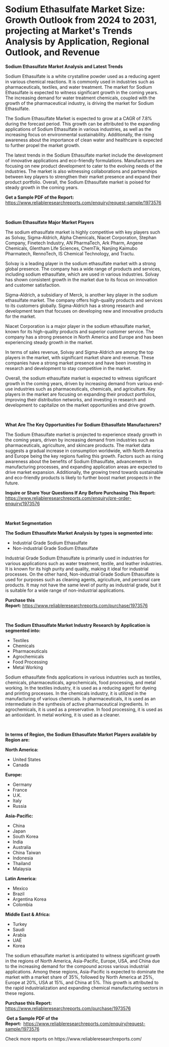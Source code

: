 <p><h1>Sodium Ethasulfate Market Size: Growth Outlook from 2024 to 2031, projecting at Market's Trends Analysis by Application, Regional Outlook, and Revenue</h1></p><p><strong>Sodium Ethasulfate Market Analysis and Latest Trends</strong></p>
<p><p>Sodium Ethasulfate is a white crystalline powder used as a reducing agent in various chemical reactions. It is commonly used in industries such as pharmaceuticals, textiles, and water treatment. The market for Sodium Ethasulfate is expected to witness significant growth in the coming years. The increasing demand for water treatment chemicals, coupled with the growth of the pharmaceutical industry, is driving the market for Sodium Ethasulfate.</p><p>The Sodium Ethasulfate Market is expected to grow at a CAGR of 7.8% during the forecast period. This growth can be attributed to the expanding applications of Sodium Ethasulfate in various industries, as well as the increasing focus on environmental sustainability. Additionally, the rising awareness about the importance of clean water and healthcare is expected to further propel the market growth.</p><p>The latest trends in the Sodium Ethasulfate market include the development of innovative applications and eco-friendly formulations. Manufacturers are focusing on new product development to cater to the evolving needs of the industries. The market is also witnessing collaborations and partnerships between key players to strengthen their market presence and expand their product portfolio. Overall, the Sodium Ethasulfate market is poised for steady growth in the coming years.</p></p>
<p><strong>Get a Sample PDF of the Report:&nbsp;</strong> <a href="https://www.reliableresearchreports.com/enquiry/request-sample/1973576">https://www.reliableresearchreports.com/enquiry/request-sample/1973576</a></p>
<p>&nbsp;</p>
<p><strong>Sodium Ethasulfate Major Market Players</strong></p>
<p><p>The sodium ethasulfate market is highly competitive with key players such as Solvay, Sigma-Aldrich, Alpha Chemicals, Niacet Corporation, Stephan Company, Finetech Industry, AN PharmaTech, Ark Pharm, Angene Chemicals, Glentham Life Sciences, ChemTik, Nanjing Kaimubo Pharmatech, RennoTech, IS Chemical Technology, and Tractu. </p><p>Solvay is a leading player in the sodium ethasulfate market with a strong global presence. The company has a wide range of products and services, including sodium ethasulfate, which are used in various industries. Solvay has shown consistent growth in the market due to its focus on innovation and customer satisfaction.</p><p>Sigma-Aldrich, a subsidiary of Merck, is another key player in the sodium ethasulfate market. The company offers high-quality products and services to its customers globally. Sigma-Aldrich has a strong research and development team that focuses on developing new and innovative products for the market.</p><p>Niacet Corporation is a major player in the sodium ethasulfate market, known for its high-quality products and superior customer service. The company has a strong presence in North America and Europe and has been experiencing steady growth in the market.</p><p>In terms of sales revenue, Solvay and Sigma-Aldrich are among the top players in the market, with significant market share and revenue. These companies have a strong market presence and have been investing in research and development to stay competitive in the market.</p><p>Overall, the sodium ethasulfate market is expected to witness significant growth in the coming years, driven by increasing demand from various end-use industries such as pharmaceuticals, chemicals, and agriculture. Key players in the market are focusing on expanding their product portfolios, improving their distribution networks, and investing in research and development to capitalize on the market opportunities and drive growth.</p></p>
<p>&nbsp;</p>
<p><strong>What Are The Key Opportunities For Sodium Ethasulfate Manufacturers?</strong></p>
<p><p>The Sodium Ethasulfate market is projected to experience steady growth in the coming years, driven by increasing demand from industries such as pharmaceuticals, agriculture, and skincare products. The market data suggests a gradual increase in consumption worldwide, with North America and Europe being the key regions fueling this growth. Factors such as rising awareness about the benefits of Sodium Ethasulfate, advancements in manufacturing processes, and expanding application areas are expected to drive market expansion. Additionally, the growing trend towards sustainable and eco-friendly products is likely to further boost market prospects in the future.</p></p>
<p><strong>Inquire or Share Your Questions If Any Before Purchasing This Report:</strong> <a href="https://www.reliableresearchreports.com/enquiry/pre-order-enquiry/1973576">https://www.reliableresearchreports.com/enquiry/pre-order-enquiry/1973576</a></p>
<p>&nbsp;</p>
<p><strong>Market Segmentation</strong></p>
<p><strong>The Sodium Ethasulfate Market Analysis by types is segmented into:</strong></p>
<p><ul><li>Industrial Grade Sodium Ethasulfate</li><li>Non-industrial Grade Sodium Ethasulfate</li></ul></p>
<p><p>Industrial Grade Sodium Ethasulfate is primarily used in industries for various applications such as water treatment, textile, and leather industries. It is known for its high purity and quality, making it ideal for industrial processes. On the other hand, Non-industrial Grade Sodium Ethasulfate is used for purposes such as cleaning agents, agriculture, and personal care products. It may not have the same level of purity as industrial grade, but it is suitable for a wide range of non-industrial applications.</p></p>
<p><strong>Purchase this Report:&nbsp;</strong><a href="https://www.reliableresearchreports.com/purchase/1973576">https://www.reliableresearchreports.com/purchase/1973576</a></p>
<p>&nbsp;</p>
<p><strong>The Sodium Ethasulfate Market Industry Research by Application is segmented into:</strong></p>
<p><ul><li>Textiles</li><li>Chemicals</li><li>Pharmaceuticals</li><li>Agrochemicals</li><li>Food Processing</li><li>Metal Working</li></ul></p>
<p><p>Sodium ethasulfate finds applications in various industries such as textiles, chemicals, pharmaceuticals, agrochemicals, food processing, and metal working. In the textiles industry, it is used as a reducing agent for dyeing and printing processes. In the chemicals industry, it is utilized in the manufacturing of various chemicals. In pharmaceuticals, it is used as an intermediate in the synthesis of active pharmaceutical ingredients. In agrochemicals, it is used as a preservative. In food processing, it is used as an antioxidant. In metal working, it is used as a cleaner.</p></p>
<p>&nbsp;</p>
<p><strong>In terms of Region, the Sodium Ethasulfate Market Players available by Region are:</strong></p>
<p>
    <p> <strong> North America: </strong>
        <ul>
            <li>United States</li>
            <li>Canada</li>
        </ul>
        </p> 
    <p> <strong> Europe: </strong>
        <ul>
            <li>Germany</li>
            <li>France</li>
            <li>U.K.</li>
            <li>Italy</li>
            <li>Russia</li>
        </ul>
        </p> 
    <p> <strong> Asia-Pacific: </strong>
        <ul>
            <li>China</li>
            <li>Japan</li>
            <li>South Korea</li>
            <li>India</li>
            <li>Australia</li>
            <li>China Taiwan</li>
            <li>Indonesia</li>
            <li>Thailand</li>
            <li>Malaysia</li>
        </ul>
        </p> 
    <p> <strong> Latin America: </strong>
        <ul>
            <li>Mexico</li>
            <li>Brazil</li>
            <li>Argentina Korea</li>
            <li>Colombia</li>
        </ul>
        </p> 
    <p> <strong> Middle East & Africa: </strong>
        <ul>
            <li>Turkey</li>
            <li>Saudi</li>
            <li>Arabia</li>
            <li>UAE</li>
            <li>Korea</li>
        </ul>
    </p>
    </p>
<p><p>The sodium ethasulfate market is anticipated to witness significant growth in the regions of North America, Asia-Pacific, Europe, USA, and China due to the increasing demand for the compound across various industrial applications. Among these regions, Asia-Pacific is expected to dominate the market with a market share of 35%, followed by North America at 25%, Europe at 20%, USA at 15%, and China at 5%. This growth is attributed to the rapid industrialization and expanding chemical manufacturing sectors in these regions.</p></p>
<p><strong>Purchase this Report: </strong><a href="https://www.reliableresearchreports.com/purchase/1973576">https://www.reliableresearchreports.com/purchase/1973576</a></p>
<p>&nbsp;<strong>Get a Sample PDF of the Report:&nbsp;&nbsp;</strong><a href="https://www.reliableresearchreports.com/enquiry/request-sample/1973576">https://www.reliableresearchreports.com/enquiry/request-sample/1973576</a></p>
<p><strong></strong></p>
<p>Check more reports on https://www.reliableresearchreports.com/</p>